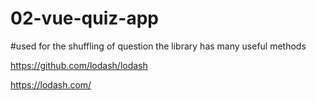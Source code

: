 # 02-vue-quiz-app

#used for the shuffling of question the library has many useful methods

https://github.com/lodash/lodash

https://lodash.com/
